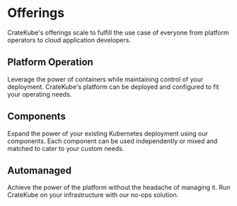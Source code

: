 # Offerings

CrateKube's offerings scale to fulfill the use case of everyone from platform operators to cloud application developers.  

## Platform Operation

Leverage the power of containers while maintaining control of your deployment. CrateKube's platform can be deployed and configured to fit your operating needs.  

## Components

Expand the power of your existing Kubernetes deployment using our components. Each component can be used independently or mixed and matched to cater to your custom needs. 

## Automanaged

Achieve the power of the platform without the headache of managing it. Run CrateKube on your infrastructure with our no-ops solution. 